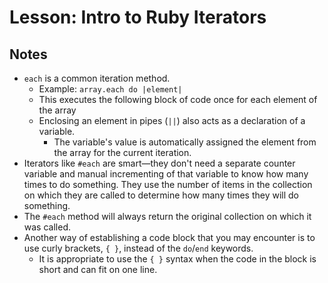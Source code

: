 # Lesson: Intro to Ruby Iterators

## Notes

- `each` is a common iteration method.
  - Example: `array.each do |element|`
  - This executes the following block of code once for each element of the array
  - Enclosing an element in pipes (`||`) also acts as a declaration of a variable.
    - The variable's value is automatically assigned the element from the array for the current iteration.
- Iterators like `#each` are smart—they don't need a separate counter variable and manual incrementing of that variable to know how many times to do something. They use the number of items in the collection on which they are called to determine how many times they will do something.
- The `#each` method will always return the original collection on which it was called.
- Another way of establishing a code block that you may encounter is to use curly brackets, `{ }`, instead of the `do`/`end` keywords.
  - It is appropriate to use the `{ }` syntax when the code in the block is short and can fit on one line.